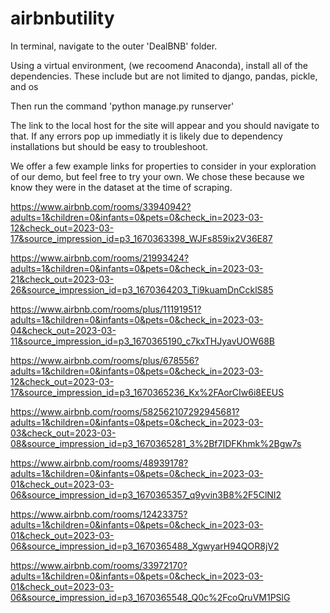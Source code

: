 # airbnbutility


In terminal, navigate to the outer 'DealBNB' folder.


Using a virtual environment, (we recoomend Anaconda), install all of the dependencies.
These include but are not limited to django, pandas, pickle, and os


Then run the command 'python manage.py runserver'

The link to the local host for the site will appear and you should navigate to that.
If any errors pop up immediatly it is likely due to dependency installations but should be easy to troubleshoot.


We offer a few example links for properties to consider in your exploration of our demo, but feel free to try your own.
We chose these because we know they were in the dataset at the time of scraping.

https://www.airbnb.com/rooms/33940942?adults=1&children=0&infants=0&pets=0&check_in=2023-03-12&check_out=2023-03-17&source_impression_id=p3_1670363398_WJFs859ix2V36E87

https://www.airbnb.com/rooms/21993424?adults=1&children=0&infants=0&pets=0&check_in=2023-03-21&check_out=2023-03-26&source_impression_id=p3_1670364203_Ti9kuamDnCcklS85

https://www.airbnb.com/rooms/plus/11191951?adults=1&children=0&infants=0&pets=0&check_in=2023-03-04&check_out=2023-03-11&source_impression_id=p3_1670365190_c7kxTHJyavUOW68B

https://www.airbnb.com/rooms/plus/678556?adults=1&children=0&infants=0&pets=0&check_in=2023-03-12&check_out=2023-03-17&source_impression_id=p3_1670365236_Kx%2FAorCIw6i8EEUS

https://www.airbnb.com/rooms/582562107292945681?adults=1&children=0&infants=0&pets=0&check_in=2023-03-03&check_out=2023-03-08&source_impression_id=p3_1670365281_3%2Bf7IDFKhmk%2Bgw7s

https://www.airbnb.com/rooms/48939178?adults=1&children=0&infants=0&pets=0&check_in=2023-03-01&check_out=2023-03-06&source_impression_id=p3_1670365357_q9yvin3B8%2F5ClNI2

https://www.airbnb.com/rooms/12423375?adults=1&children=0&infants=0&pets=0&check_in=2023-03-01&check_out=2023-03-06&source_impression_id=p3_1670365488_XgwyarH94QOR8jV2

https://www.airbnb.com/rooms/33972170?adults=1&children=0&infants=0&pets=0&check_in=2023-03-01&check_out=2023-03-06&source_impression_id=p3_1670365548_Q0c%2FcoQruVM1PSlG
